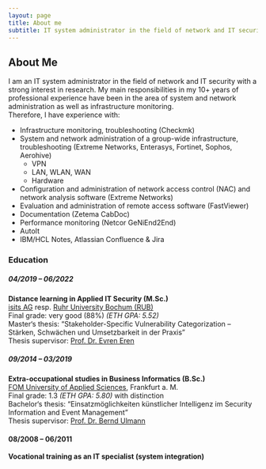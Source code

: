 ```yaml
---
layout: page
title: About me
subtitle: IT system administrator in the field of network and IT security, M.Sc. in Applied IT Security
---
```


## About Me
I am an IT system administrator in the field of network and IT security with a strong interest in research. My main responsibilities in my 10+ years of professional experience have been in the area of system and network administration as well as infrastructure monitoring.  
Therefore, I have experience with:
- Infrastructure monitoring, troubleshooting (Checkmk)
- System and network administration of a group-wide infrastructure, troubleshooting (Extreme Networks, Enterasys, Fortinet, Sophos, Aerohive)
  - VPN
  - LAN, WLAN, WAN
  - Hardware
- Configuration and administration of network access control (NAC) and network analysis software (Extreme Networks)
- Evaluation and administration of remote access software (FastViewer)
- Documentation (Zetema CabDoc)
- Performance monitoring (Netcor GeNiEnd2End)
- AutoIt
- IBM/HCL Notes, Atlassian Confluence & Jira
  

### Education

##### 04/2019 – 06/2022
**Distance learning in Applied IT Security (M.Sc.)**  
[isits AG](https://studyitsecurity.is-its.org/) resp. [Ruhr University Bochum (RUB)](https://studienangebot.rub.de/en/applied-it-security/master-1-subject)  
Final grade: very good (88%) _(ETH GPA: 5.52)_  
Master‘s thesis: “Stakeholder-Specific Vulnerability Categorization – Stärken, Schwächen und Umsetzbarkeit in der Praxis”  
Thesis supervisor: [Prof. Dr. Evren Eren](https://www.hs-bremen.de/person/eeren/)  

##### 09/2014 – 03/2019
**Extra-occupational studies in Business Informatics (B.Sc.)**  
[FOM University of Applied Sciences](https://www.fom.de/studiengaenge/it-management/bachelor-studiengang/wirtschaftsinformatik.html), Frankfurt a. M.  
Final grade: 1.3 _(ETH GPA: 5.80)_ with distinction  
Bachelor‘s thesis: “Einsatzmöglichkeiten künstlicher Intelligenz im Security Information and Event Management”  
Thesis supervisor: [Prof. Dr. Bernd Ulmann](https://www.fom.de/hochschulzentren/frankfurt-a-m/lehrende.html)  

#### 08/2008 – 06/2011
**Vocational training as an IT specialist (system integration)**